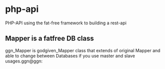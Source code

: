 php-api
===============================
PHP-API using the fat-free framework to building a rest-api

Mapper is a fatfree DB class  
-------------------------------
ggn_Mapper is godgiven_Mapper class that extends of original Mapper 
and able to change between Databases if you use master and slave usages.ggn@ggn:
